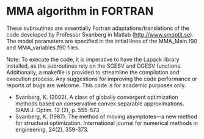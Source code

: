 # MMA algorithm in FORTRAN

These subroutines are essentially Fortran adaptations/translations of the code developed by Professor Svanberg in Matlab (http://www.smoptit.se). The model parameters are specified in the initial lines of the MMA_Main.f90 and MMA_variables.f90 files.

Note: To execute the code, it is imperative to have the Lapack library installed, as the subroutines rely on the SGESV and DGESV functions. Additionally, a makefile is provided to streamline the compilation and execution process. Any suggestions for improving the code performance or reports of bugs are welcome. This code is for academic purposes only.

- Svanberg, K. (2002). A class of globally convergent optimization methods based on conservative convex separable approximations. SIAM J. Optim. 12 (2), p. 555-573
- Svanberg, K. (1987). The method of moving asymptotes—a new method for structural optimization. International journal for numerical methods in engineering, 24(2), 359-373.

